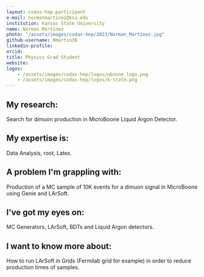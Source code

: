 ```yaml
---
layout: codas-hep-participant
e-mail: normanmartinez@ksu.edu
institution: Kansas State University
name: Norman Martinez
photo: "/assets/images/codas-hep/2023/Norman_Martinez.jpg"
github-username: Nmartin30
linkedin-profile: 
orcid:
title: Physics Grad Student
website:
logos:
    - /assets/images/codas-hep/logos/uboone_logo.png
    - /assets/images/codas-hep/logos/k-state.png
---
```


## My research:
Search for dimuon production in MicroBoone Liquid Argon Detector.

## My expertise is:
Data Analysis, root, Latex.

## A problem I'm grappling with:
Production of a MC sample of 10K events for a dimuon signal in MicroBoone using Genie and LArSoft.

## I've got my eyes on:
MC Generators, LArSoft, BDTs and Liquid Argon detectors.

## I want to know more about:
How to run LArSoft in Grids (Fermilab grid for example) in order to reduce production times of samples.
